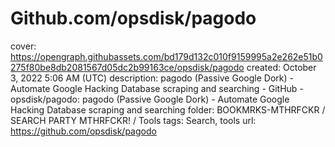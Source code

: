 # Github.com/opsdisk/pagodo

cover: https://opengraph.githubassets.com/bd179d132c010f9159995a2e262e51b0275f80be8db2081567d05dc2b99163ce/opsdisk/pagodo
created: October 3, 2022 5:06 AM (UTC)
description: pagodo (Passive Google Dork) - Automate Google Hacking Database scraping and searching - GitHub - opsdisk/pagodo: pagodo (Passive Google Dork) - Automate Google Hacking Database scraping and searching
folder: BOOKMRKS-MTHRFCKR / SEARCH PARTY MTHRFCKR! / Tools
tags: Search, tools
url: https://github.com/opsdisk/pagodo